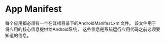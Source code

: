 
# App Manifest

每个应用都必须有一个在其根目录下的AndroidManifest.xml文件。
该文件用于将应用的核心信息提供给Android系统，
这些信息是系统运行应用代码之前必须要知道的信息。
